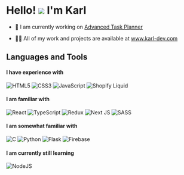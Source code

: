 
Hello! ![](https://user-images.githubusercontent.com/18350557/176309783-0785949b-9127-417c-8b55-ab5a4333674e.gif) I'm Karl
============================================================================================================================

- 🔧 I am currently working on [Advanced Task Planner](https://github.com/DevKarl/Advanced-Task-Planner) 

- 👨‍💻 All of my work and projects are available at <a href="https://www.karl-dev.com" target="_blank">www.karl-dev.com</a>

<h2 align="left">Languages and Tools</h2>

<h4> I have experience with  </h4>

![HTML5](https://img.shields.io/badge/html5-%23E34F26.svg?style=for-the-badge&logo=html5&logoColor=white)
![CSS3](https://img.shields.io/badge/css3-%231572B6.svg?style=for-the-badge&logo=css3&logoColor=white)
![JavaScript](https://img.shields.io/badge/javascript-%23323330.svg?style=for-the-badge&logo=javascript&logoColor=%23F7DF1E)
![Shopify Liquid](https://img.shields.io/badge/shopify-8DB543?style=for-the-badge&logo=Shopify&logoColor=white)

<h4> I am familiar with </h4>

![React](https://img.shields.io/badge/react-%2320232a.svg?style=for-the-badge&logo=react&logoColor=%2361DAFB)
![TypeScript](https://img.shields.io/badge/typescript-%23007ACC.svg?style=for-the-badge&logo=typescript&logoColor=white)
![Redux](https://img.shields.io/badge/redux-%23593d88.svg?style=for-the-badge&logo=redux&logoColor=white)
![Next JS](https://img.shields.io/badge/Next-black?style=for-the-badge&logo=next.js&logoColor=white)
![SASS](https://img.shields.io/badge/SASS-hotpink.svg?style=for-the-badge&logo=SASS&logoColor=white)

<h4> I am somewhat familiar with </h4>

![C](https://img.shields.io/badge/c-%2300599C.svg?style=for-the-badge&logo=c&logoColor=white) 
![Python](https://img.shields.io/badge/python-3670A0?style=for-the-badge&logo=python&logoColor=ffdd54)
![Flask](https://img.shields.io/badge/flask-%23000.svg?style=for-the-badge&logo=flask&logoColor=white)
![Firebase](https://img.shields.io/badge/firebase-%23039BE5.svg?style=for-the-badge&logo=firebase)

<h4> I am currently still learning </h4>

![NodeJS](https://img.shields.io/badge/node.js-6DA55F?style=for-the-badge&logo=node.js&logoColor=white)

